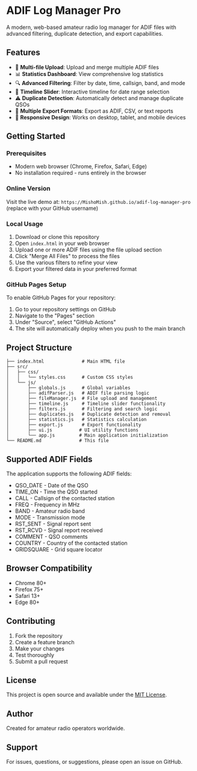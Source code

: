 # ADIF Log Manager Pro

A modern, web-based amateur radio log manager for ADIF files with advanced filtering, duplicate detection, and export capabilities.

## Features

- 📁 **Multi-file Upload**: Upload and merge multiple ADIF files
- 📊 **Statistics Dashboard**: View comprehensive log statistics
- 🔍 **Advanced Filtering**: Filter by date, time, callsign, band, and mode
- 📅 **Timeline Slider**: Interactive timeline for date range selection
- ⚠️ **Duplicate Detection**: Automatically detect and manage duplicate QSOs
- 💾 **Multiple Export Formats**: Export as ADIF, CSV, or text reports
- 📱 **Responsive Design**: Works on desktop, tablet, and mobile devices

## Getting Started

### Prerequisites

- Modern web browser (Chrome, Firefox, Safari, Edge)
- No installation required - runs entirely in the browser

### Online Version

Visit the live demo at: `https://MishoMish.github.io/adif-log-manager-pro` (replace with your GitHub username)

### Local Usage

1. Download or clone this repository
2. Open `index.html` in your web browser
3. Upload one or more ADIF files using the file upload section
4. Click "Merge All Files" to process the files
5. Use the various filters to refine your view
6. Export your filtered data in your preferred format

### GitHub Pages Setup

To enable GitHub Pages for your repository:

1. Go to your repository settings on GitHub
2. Navigate to the "Pages" section
3. Under "Source", select "GitHub Actions"
4. The site will automatically deploy when you push to the main branch

## Project Structure

```
├── index.html              # Main HTML file
├── src/
│   ├── css/
│   │   └── styles.css      # Custom CSS styles
│   └── js/
│       ├── globals.js      # Global variables
│       ├── adifParser.js   # ADIF file parsing logic
│       ├── fileManager.js  # File upload and management
│       ├── timeline.js     # Timeline slider functionality
│       ├── filters.js      # Filtering and search logic
│       ├── duplicates.js   # Duplicate detection and removal
│       ├── statistics.js   # Statistics calculation
│       ├── export.js       # Export functionality
│       ├── ui.js          # UI utility functions
│       └── app.js         # Main application initialization
└── README.md              # This file
```

## Supported ADIF Fields

The application supports the following ADIF fields:

- QSO_DATE - Date of the QSO
- TIME_ON - Time the QSO started
- CALL - Callsign of the contacted station
- FREQ - Frequency in MHz
- BAND - Amateur radio band
- MODE - Transmission mode
- RST_SENT - Signal report sent
- RST_RCVD - Signal report received
- COMMENT - QSO comments
- COUNTRY - Country of the contacted station
- GRIDSQUARE - Grid square locator

## Browser Compatibility

- Chrome 80+
- Firefox 75+
- Safari 13+
- Edge 80+

## Contributing

1. Fork the repository
2. Create a feature branch
3. Make your changes
4. Test thoroughly
5. Submit a pull request

## License

This project is open source and available under the [MIT License](LICENSE).

## Author

Created for amateur radio operators worldwide.

## Support

For issues, questions, or suggestions, please open an issue on GitHub.
